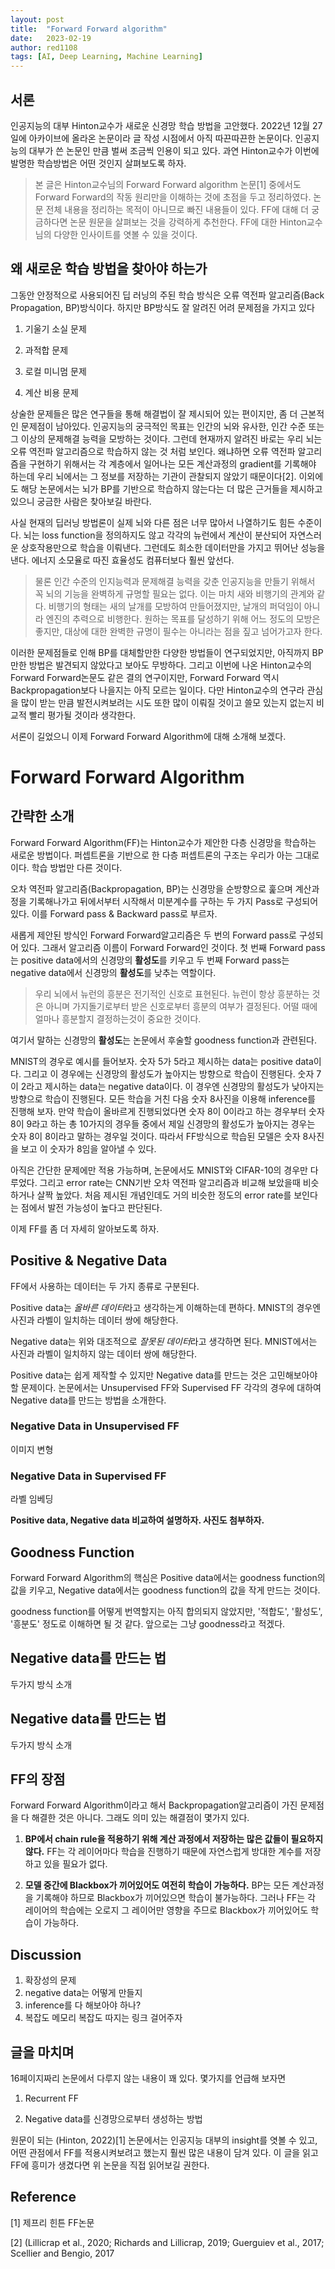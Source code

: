 ```yaml
---
layout: post
title:  "Forward Forward algorithm"
date:   2023-02-19
author: red1108
tags: [AI, Deep Learning, Machine Learning]
---
```

## 서론

인공지능의 대부 Hinton교수가 새로운 신경망 학습 방법을 고안했다. 2022년 12월 27일에 아카이브에 올라온 논문이라 글 작성 시점에서 아직 따끈따끈한 논문이다. 인공지능의 대부가 쓴 논문인 만큼 벌써 조금씩 인용이 되고 있다. 과연 Hinton교수가 이번에 발명한 학습방법은 어떤 것인지 살펴보도록 하자.

> 본 글은 Hinton교수님의 Forward Forward algorithm 논문[1] 중에서도 Forward Forward의 작동 원리만을 이해하는 것에 초점을 두고 정리하였다. 논문 전체 내용을 정리하는 목적이 아니므로 빠진 내용들이 있다. FF에 대해 더 궁금하다면 논문 원문을 살펴보는 것을 강력하게 추천한다. FF에 대한 Hinton교수님의 다양한 인사이트를 엿볼 수 있을 것이다.

## 왜 새로운 학습 방법을 찾아야 하는가

그동안 안정적으로 사용되어진 딥 러닝의 주된 학습 방식은 오류 역전파 알고리즘(Back Propagation, BP)방식이다. 하지만 BP방식도 잘 알려진 어려 문제점을 가지고 있다

1. 기울기 소실 문제

2. 과적합 문제

3. 로컬 미니멈 문제

4. 계산 비용 문제

상술한 문제들은 많은 연구들을 통해 해결법이 잘 제시되어 있는 편이지만, 좀 더 근본적인 문제점이 남아있다. 인공지능의 궁극적인 목표는 인간의 뇌와 유사한, 인간 수준 또는 그 이상의 문제해결 능력을 모방하는 것이다. 그런데 현재까지 알려진 바로는 우리 뇌는 오류 역전파 알고리즘으로 학습하지 않는 것 처럼 보인다. 왜냐하면 오류 역전파 알고리즘을 구현하기 위해서는 각 계층에서 일어나는 모든 계산과정의 gradient를 기록해야 하는데 우리 뇌에서는 그 정보를 저장하는 기관이 관찰되지 않았기 때문이다[2]. 이외에도 해당 논문에서는 뇌가 BP를 기반으로 학습하지 않는다는 더 많은 근거들을 제시하고 있으니 궁금한 사람은 찾아보길 바란다.

사실 현재의 딥러닝 방법론이 실제 뇌와 다른 점은 너무 많아서 나열하기도 힘든 수준이다. 뇌는 loss function을 정의하지도 않고 각각의 뉴런에서 계산이 분산되어 자연스러운 상호작용만으로 학습을 이뤄낸다. 그런데도 희소한 데이터만을 가지고 뛰어난 성능을 낸다. 에너지 소모율로 따진 효율성도 컴퓨터보다 훨씬 앞선다.

> 물론 인간 수준의 인지능력과 문제해결 능력을 갖춘 인공지능을 만들기 위해서 꼭 뇌의 기능을 완벽하게 규명할 필요는 없다. 이는 마치 새와 비행기의 관계와 같다. 비행기의 형태는 새의 날개를 모방하여 만들어졌지만, 날개의 퍼덕임이 아니라 엔진의 추력으로 비행한다. 원하는 목표를 달성하기 위해 어느 정도의 모방은 좋지만, 대상에 대한 완벽한 규명이 필수는 아니라는 점을 짚고 넘어가고자 한다.

이러한 문제점들로 인해 BP를 대체할만한 다양한 방법들이 연구되었지만, 아직까지 BP만한 방법은 발견되지 않았다고 보아도 무방하다. 그리고 이번에 나온 Hinton교수의 Forward Forward논문도 같은 결의 연구이지만, Forward Forward 역시 Backpropagation보다 나을지는 아직 모르는 일이다. 다만 Hinton교수의 연구라 관심을 많이 받는 만큼 발전시켜보려는 시도 또한 많이 이뤄질 것이고 쓸모 있는지 없는지 비교적 빨리 평가될 것이라 생각한다.

서론이 길었으니 이제 Forward Forward Algorithm에 대해 소개해 보겠다.

# Forward Forward Algorithm

## 간략한 소개

Forward Forward Algorithm(FF)는 Hinton교수가 제안한 다층 신경망을 학습하는 새로운 방법이다. 퍼셉트론을 기반으로 한 다층 퍼셉트론의 구조는 우리가 아는 그대로이다. 학습 방법만 다른 것이다.

오차 역전파 알고리즘(Backpropagation, BP)는 신경망을 순방향으로 훑으며 계산과정을 기록해나가고 뒤에서부터 시작해서 미분계수를 구하는 두 가지 Pass로 구성되어 있다. 이를 Forward pass & Backward pass로 부르자.

새롭게 제안된 방식인 Forward Forward알고리즘은 두 번의 Forward pass로 구성되어 있다. 그래서 알고리즘 이름이 Forward Forward인 것이다. 첫 번째 Forward pass는 positive data에서의 신경망의 **활성도**를 키우고 두 번째 Forward pass는 negative data에서 신경망의 **활성도**를 낮추는 역할이다.

> 우리 뇌에서 뉴런의 흥분은 전기적인 신호로 표현된다. 뉴런이 항상 흥분하는 것은 아니며 가지돌기로부터 받은 신호로부터 흥분의 여부가 결정된다. 어떨 때에 얼마나 흥분할지 결정하는것이 중요한 것이다.

여기서 말하는 신경망의 **활성도**는 논문에서 후술할 goodness function과 관련된다.

MNIST의 경우로 예시를 들어보자. 숫자 5가 5라고 제시하는 data는 positive data이다. 그리고 이 경우에는 신경망의 활성도가 높아지는 방향으로 학습이 진행된다. 숫자 7이 2라고 제시하는 data는 negative data이다. 이 경우엔 신경망의 활성도가 낮아지는 방향으로 학습이 진행된다. 모든 학습을 거친 다음 숫자 8사진을 이용해 inference를 진행해 보자. 만약 학습이 올바르게 진행되었다면 숫자 8이 0이라고 하는 경우부터 숫자 8이 9라고 하는 총 10가지의 경우들 중에서 제일 신경망의 활성도가 높아지는 경우는 숫자 8이 8이라고 말하는 경우일 것이다. 따라서 FF방식으로 학습된 모델은 숫자 8사진을 보고 이 숫자가 8임을 알아낼 수 있다.

아직은 간단한 문제에만 적용 가능하며, 논문에서도 MNIST와 CIFAR-10의 경우만 다루었다. 그리고 error rate는 CNN기반 오차 역전파 알고리즘과 비교해 보았을때 비슷하거나 살짝 높았다. 처음 제시된 개념인데도 거의 비슷한 정도의 error rate를 보인다는 점에서 발전 가능성이 높다고 판단된다.

이제 FF를 좀 더 자세히 알아보도록 하자.

## Positive & Negative Data

FF에서 사용하는 데이터는 두 가지 종류로 구분된다.

Positive data는 *올바른 데이터*라고 생각하는게 이해하는데 편하다. MNIST의 경우엔 사진과 라벨이 일치하는 데이터 쌍에 해당한다.

Negative data는 위와 대조적으로 *잘못된 데이터*라고 생각하면 된다. MNIST에서는 사진과 라벨이 일치하지 않는 데이터 쌍에 해당한다.

Positive data는 쉽게 제작할 수 있지만 Negative data를 만드는 것은 고민해보아야 할 문제이다. 논문에서는 Unsupervised FF와 Supervised FF 각각의 경우에 대하여 Negative data를 만드는 방법을 소개한다.

### Negative Data in Unsupervised FF

이미지 변형

### Negative Data in Supervised FF

라벨 임베딩

**Positive data, Negative data 비교하여 설명하자. 사진도 첨부하자.**

## Goodness Function

Forward Forward Algorithm의 핵심은 Positive data에서는 goodness function의 값을 키우고, Negative data에서는 goodness function의 값을 작게 만드는 것이다.

goodness function를 어떻게 번역할지는 아직 합의되지 않았지만, '적합도', '활성도', '흥분도' 정도로 이해하면 될 것 같다. 앞으로는 그냥 goodness라고 적겠다.

## Negative data를 만드는 법

두가지 방식 소개

## Negative data를 만드는 법

두가지 방식 소개

## FF의 장점

Forward Forward Algorithm이라고 해서 Backpropagation알고리즘이 가진 문제점을 다 해결한 것은 아니다. 그래도 의미 있는 해결점이 몇가지 있다.

1. **BP에서 chain rule을 적용하기 위해 계산 과정에서 저장하는 많은 값들이 필요하지 않다.**
    FF는 각 레이어마다 학습을 진행하기 때문에 자연스럽게 방대한 계수를 저장하고 있을 필요가 없다.

2. **모델 중간에 Blackbox가 끼어있어도 여전히 학습이 가능하다.**
    BP는 모든 계산과정을 기록해야 하므로 Blackbox가 끼어있으면 학습이 불가능하다. 그러나 FF는 각 레이어의 학습에는 오로지 그 레이어만 영향을 주므로 Blackbox가 끼어있어도 학습이 가능하다.

## Discussion

1. 확장성의 문제
2. negative data는 어떻게 만들지
3. inference를 다 해보아야 하나?
4. 복잡도
    메모리 복잡도 따지는 링크 걸어주자

## 글을 마치며

16페이지짜리 논문에서 다루지 않는 내용이 꽤 있다. 몇가지를 언급해 보자면

1. Recurrent FF

2. Negative data를 신경망으로부터 생성하는 방법

원문이 되는 (Hinton, 2022)[1] 논문에서는 인공지능 대부의 insight를 엿볼 수 있고, 어떤 관점에서 FF를 적용시켜보려고 했는지 훨씬 많은 내용이 담겨 있다. 이 글을 읽고 FF에 흥미가 생겼다면 위 논문을 직접 읽어보길 권한다.

## Reference

[1] 제프리 힌튼 FF논문

[2] (Lillicrap et al., 2020; Richards and
Lillicrap, 2019; Guerguiev et al., 2017; Scellier and Bengio, 2017
